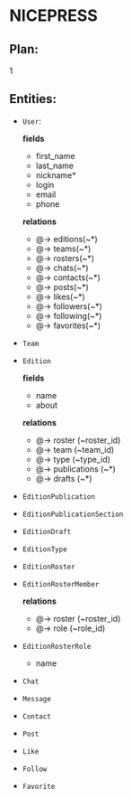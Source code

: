 # NICEPRESS 

## Plan: 

1

## Entities:

- `User`:
    
    __fields__
    - first_name
    - last_name
    - nickname*
    - login
    - email
    - phone

    __relations__
    * @-> editions(~*)
    * @-> teams(~*)
    * @-> rosters(~*)
    * @-> chats(~*)
    * @-> contacts(~*)
    * @-> posts(~*)
    * @-> likes(~*)
    * @-> followers(~*)
    * @-> following(~*)    
    * @-> favorites(~*)


- `Team`
- `Edition`
    
    __fields__
    - name
    - about
    
    __relations__
    - @-> roster (~roster_id)
    - @-> team (~team_id)
    - @-> type (~type_id)
    - @-> publications (~*)
    - @-> drafts (~*)

- `EditionPublication`
- `EditionPublicationSection`
- `EditionDraft`
- `EditionType`
- `EditionRoster`
- `EditionRosterMember`
    
    __relations__
    - @-> roster (~roster_id)
    - @-> role (~role_id)

- `EditionRosterRole`

    - name

- `Chat`
- `Message`
- `Contact`
- `Post`
- `Like`
- `Follow`
- `Favorite`

